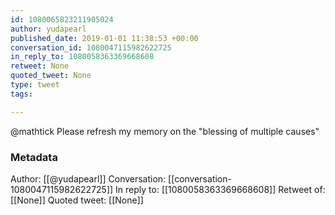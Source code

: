 ```yaml
---
id: 1080065823211905024
author: yudapearl
published_date: 2019-01-01 11:38:53 +00:00
conversation_id: 1080047115982622725
in_reply_to: 1080058363369668608
retweet: None
quoted_tweet: None
type: tweet
tags:

---
```


@mathtick Please refresh my memory on the "blessing of multiple causes"

### Metadata

Author: [[@yudapearl]]
Conversation: [[conversation-1080047115982622725]]
In reply to: [[1080058363369668608]]
Retweet of: [[None]]
Quoted tweet: [[None]]
